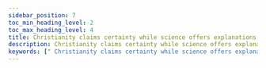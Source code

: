 ```yaml
---
sidebar_position: 7
toc_min_heading_level: 2
toc_max_heading_level: 4
title: Christianity claims certainty while science offers explanations
description: Christianity claims certainty while science offers explanations
keywords: [" Christianity claims certainty while science offers explanations","Christianity claims certainty even though science offers explanations"]
---
```

